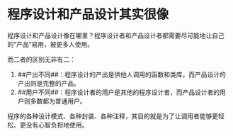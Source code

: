 # 程序设计和产品设计其实很像

程序设计和产品设计像在哪里？程序设计者和产品设计者都需要尽可能地让自己的“产品”易用，被更多人使用。

而二者的区别无非有二：
1. ##产出不同##：程序设计的产出是供他人调用的函数和类库，而产品设计的产出则是完整的产品。
2. ##用户不同##：程序设计者的用户是其他的程序设计者，而产品设计者的用户则多数都为普通用户。

程序的各种设计模式、各种封装、各种注释，其目的就是为了让调用者能够更轻松、更没有心智负担地使用。
